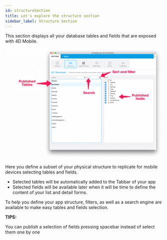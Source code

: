 ```yaml
---
id: structureSection
title: Let's explore the structure section
sidebar_label: Structure Section
---
```


This section displays all your database tables and fields that are exposed with 4D Mobile.


![alt-text](assets/4DforiOSOverview/Structure-section-4D-for-iOS.png)


Here you define a subset of your physical structure to replicate for mobile devices selecting tables and fields.

* Selected tables will be automatically added to the Tabbar of your app
* Selected fields will be available later when it will be time to define the content of your list and detail forms.
 

To help you define your app structure, filters, as well as a search engine are available to make easy tables and fields selection.

<div class = "tips">
<b>TIPS:</b>

You can publish a selection of fields pressing spacebar instead of select them one by one
</div>